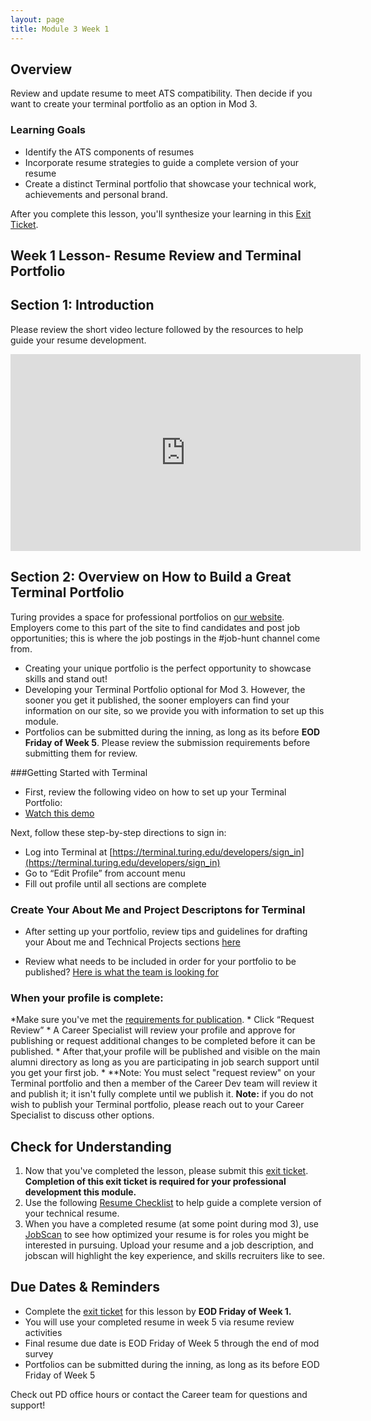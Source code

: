 ```yaml
---
layout: page
title: Module 3 Week 1
---
```


## Overview

Review and update resume to meet ATS compatibility. Then decide if you want to create your terminal portfolio as an option in Mod 3.  

### Learning Goals

*  Identify the ATS components of resumes
*  Incorporate resume strategies to guide a complete version of your resume
* Create a distinct Terminal portfolio that showcase your technical work, achievements and personal brand.

After you complete this lesson, you'll synthesize your learning in this [Exit Ticket](https://forms.gle/eZF3XUagA4SS7p7m6).

## Week 1 Lesson- Resume Review and Terminal Portfolio
## Section 1: Introduction
Please review the short video lecture followed by the resources to help guide your resume development. 

<iframe width="560" height="315" src="https://www.youtube.com/embed/MGLVCEX4Bwc" title="YouTube video player" frameborder="0" allow="accelerometer; autoplay; clipboard-write; encrypted-media; gyroscope; picture-in-picture" allowfullscreen></iframe>

##  Section 2: Overview on How to Build a Great Terminal Portfolio

Turing provides a space for professional portfolios on [our website](https://terminal.turing.edu). Employers come to this part of the site to find candidates and post job opportunities; this is where the job postings in the #job-hunt channel come from.  

* Creating your unique portfolio is the perfect opportunity to showcase skills and stand out!
* Developing your Terminal Portfolio optional for Mod 3. However, the sooner you get it published, the sooner employers can find your information on our   site, so we provide you with information to set up this module.   
* Portfolios can be submitted during the inning, as long as its before **EOD Friday of Week 5**. Please review the submission requirements before         submitting them for review.

###Getting Started with Terminal
 * First, review the following video on how to set up your Terminal Portfolio: 
 * [Watch this demo](https://drive.google.com/file/d/1NqHrdkr0B5wEvEaH9Z8dJK56TcSJoV_t/view)

Next, follow these step-by-step directions to sign in: 

* Log into Terminal at [https://terminal.turing.edu/developers/sign_in](https://terminal.turing.edu/developers/sign_in)
* Go to “Edit Profile” from account menu
* Fill out profile until all sections are complete

### Create Your About Me and Project Descriptons for Terminal

* After setting up your portfolio, review tips and guidelines for drafting your About me and Technical Projects sections [here](https://careerdev.turing.edu/resources/terminal_directions) 

* Review what needs to be included in order for your portfolio to be published? 
[Here is what the team is looking for](https://careerdev.turing.edu/resources/terminal_directions)

### When your profile is complete:
*Make sure you've met the [requirements for publication](https://careerdev.turing.edu/resources/terminal_directions).
    * Click “Request Review”
    * A Career Specialist will review your profile and approve for publishing or request additional changes to be completed before it can be published.
    * After that,your profile will be published and visible on the main alumni directory as long as you are participating in job search support until         you get your first job.
    * **Note: You must select "request review" on your Terminal portfolio and then a member of the Career Dev team will review it and publish it; it            isn't fully complete until we publish it. **Note:** if you do not wish to publish your Terminal portfolio, please reach out to your Career              Specialist to discuss other options. 

## Check for Understanding

1. Now that you've completed the lesson, please submit this [exit ticket](https://forms.gle/eZF3XUagA4SS7p7m6). **Completion of this exit ticket is required for your professional development this module.** 
2. Use the following [Resume Checklist](https://docs.google.com/document/d/1ll53JV8Jt5eveSjdvklUUNQfuYCzHV15TcoOzzk1iDY/edit) to help guide a complete       version of your technical resume.
3. When you have a completed resume (at some point during mod 3), use [JobScan](https://www.jobscan.co/) to see how optimized your resume is for roles you might be interested in pursuing. Upload your resume and a job description, and jobscan will highlight the key experience, and skills recruiters like to see.

## Due Dates & Reminders 
* Complete the [exit ticket](https://forms.gle/eZF3XUagA4SS7p7m6) for this lesson by **EOD Friday of Week 1.**
* You will use your completed resume in week 5 via resume review activities 
* Final resume due date is EOD Friday of Week 5 through the end of mod survey
* Portfolios can be submitted during the inning, as long as its before EOD Friday of Week 5

 Check out PD office hours or contact the Career team for questions and support!
